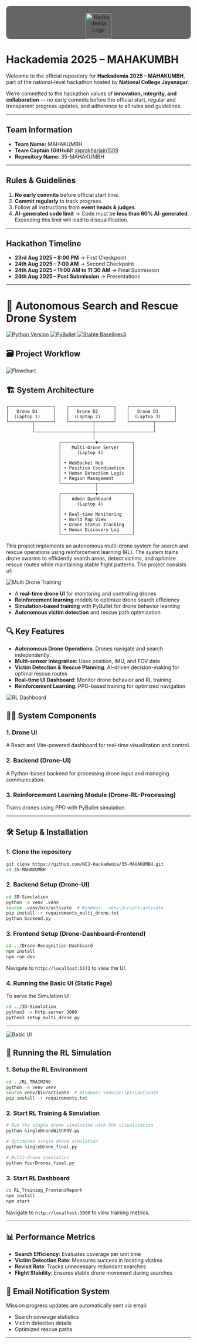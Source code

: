 <p align="center" style="background: rgba(0,0,0,0.6); border-radius: 10px; padding: 20px; padding-bottom: 0;">
  <img 
    src="https://github.com/NCJ-Hackademia/Assets/blob/main/Hackademia-Logo%20(1).png?raw=true" 
    alt="Hackademia Logo" 
    height="70"
  >
</p>

# Hackademia 2025 – MAHAKUMBH

Welcome to the official repository for **Hackademia 2025 – MAHAKUMBH**, part of the national-level hackathon hosted by **National College Jayanagar**.  

We’re committed to the hackathon values of **innovation, integrity, and collaboration** — no early commits before the official start, regular and transparent progress updates, and adherence to all rules and guidelines.  

---

## **Team Information**
- **Team Name:** MAHAKUMBH  
- **Team Captain (GitHub):** [@prakharjain1509](https://github.com/prakharjain1509)  
- **Repository Name:** 35-MAHAKUMBH  

---

## **Rules & Guidelines**
1. **No early commits** before official start time.  
2. **Commit regularly** to track progress.  
3. Follow all instructions from **event heads & judges**.  
4. **AI-generated code limit** → Code must be **less than 60% AI-generated**. Exceeding this limit will lead to disqualification.  

---

## **Hackathon Timeline**
- **23rd Aug 2025 – 8:00 PM** → First Checkpoint  
- **24th Aug 2025 – 7:00 AM** → Second Checkpoint  
- **24th Aug 2025 – 11:00 AM to 11:30 AM** → Final Submission  
- **24th Aug 2025 – Post Submission** → Presentations  

---

# 🛁 Autonomous Search and Rescue Drone System

[![Python Version](https://img.shields.io/badge/python-3.8%2B-blue)](https://www.python.org/downloads/)
[![PyBullet](https://img.shields.io/badge/simulation-PyBullet-red)](https://pybullet.org)
[![Stable Baselines3](https://img.shields.io/badge/RL-StableBaselines3-orange)](https://stable-baselines3.readthedocs.io/)

## 🗃️ Project Workflow

![Flowchart](https://github.com/NCJ-Hackademia/35-MAHAKUMBH/blob/main/RL_TRAINING/assets/flowchart.jpeg)

## 🏗️ System Architecture

```
┌─────────────────┐    ┌─────────────────┐    ┌─────────────────┐
│   Drone D1      │    │   Drone D2      │    │   Drone D3      │
│  (Laptop 1)     │    │  (Laptop 2)     │    │  (Laptop 3)     │
└─────────┬───────┘    └─────────┬───────┘    └─────────┬───────┘
          │                      │                      │
          └──────────────────────┼──────────────────────┘
                                 │
                    ┌─────────────▼─────────────┐
                    │    Multi-Drone Server     │
                    │      (Laptop 4)           │
                    │                           │
                    │ • WebSocket Hub           │
                    │ • Position Coordination   │
                    │ • Human Detection Logic   │
                    │ • Region Management       │
                    └─────────────┬─────────────┘
                                  │
                    ┌─────────────▼─────────────┐
                    │    Admin Dashboard        │
                    │      (Laptop 4)           │
                    │                           │
                    │ • Real-time Monitoring    │
                    │ • World Map View          │
                    │ • Drone Status Tracking   │
                    │ • Human Discovery Log     │
                    └───────────────────────────┘
```

This project implements an autonomous multi-drone system for search and rescue operations using reinforcement learning (RL). The system trains drone swarms to efficiently search areas, detect victims, and optimize rescue routes while maintaining stable flight patterns. The project consists of:

![Multi Drone Training](https://github.com/NCJ-Hackademia/35-MAHAKUMBH/blob/main/RL_TRAINING/assets/multi.png)

- A **real-time drone UI** for monitoring and controlling drones
- **Reinforcement learning** models to optimize drone search efficiency
- **Simulation-based training** with PyBullet for drone behavior learning
- **Autonomous victim detection** and rescue path optimization

## 🔍 Key Features

- **Autonomous Drone Operations**: Drones navigate and search independently
- **Multi-sensor Integration**: Uses position, IMU, and FOV data
- **Victim Detection & Rescue Planning**: AI-driven decision-making for optimal rescue routes
- **Real-time UI Dashboard**: Monitor drone behavior and RL training
- **Reinforcement Learning**: PPO-based training for optimized navigation

![RL Dashboard](https://github.com/NCJ-Hackademia/35-MAHAKUMBH/blob/main/RL_TRAINING/assets/frontend.png)

## 👩‍💻 System Components

### 1. **Drone UI**
A React and Vite-powered dashboard for real-time visualization and control.

### 2. **Backend (Drone-UI)**
A Python-based backend for processing drone input and managing communication.

### 3. **Reinforcement Learning Module (Drone-RL-Processing)**
Trains drones using PPO with PyBullet simulation.

---

## 🛠️ Setup & Installation

### 1. Clone the repository
```bash
git clone https://github.com/NCJ-Hackademia/35-MAHAKUMBH.git
cd 35-MAHAKUMBH
```

### 2. Backend Setup (Drone-UI)
```bash
cd 3D-Simulation
python -m venv .venv
source .venv/bin/activate  # Windows: .venv\Scripts\activate
pip install -r requirements_multi_drone.txt
python backend.py
```

### 3. Frontend Setup (Drone-Dashboard-Frontend)
```bash
cd ../Drone-Recognition-Dashboard
npm install
npm run dev
```
Navigate to `http://localhost:5173` to view the UI.

### 4. Running the Basic UI (Static Page)
To serve the Simulation UI:
```bash
cd ../3D-Simulation
python3 -m http.server 3000
python3 setup_multi_drone.py
```

---
![Basic UI](https://github.com/NCJ-Hackademia/35-MAHAKUMBH/blob/main/RL_TRAINING/assets/frontend_drone.png)

## 🚀 Running the RL Simulation

### 1. Setup the RL Environment
```bash
cd ../RL_TRAINING
python -m venv venv
source venv/bin/activate  # Windows: venv\Scripts\activate
pip install -r requirements.txt
```

### 2. Start RL Training & Simulation
```bash
# Run the single drone simulation with FOV visualization
python singleDroneWithFOV.py

# Optimized single drone simulation
python singleDrone_final.py

# Multi-drone simulation
python fourDrones_final.py
```

### 3. Start RL Dashboard
```bash
cd RL_Training_FrontendReport
npm install
npm start
```
Navigate to `http://localhost:3000` to view training metrics.

---

## 📊 Performance Metrics

- **Search Efficiency**: Evaluates coverage per unit time
- **Victim Detection Rate**: Measures success in locating victims
- **Revisit Rate**: Tracks unnecessary redundant searches
- **Flight Stability**: Ensures stable drone movement during searches

## 💌 Email Notification System

Mission progress updates are automatically sent via email:
- Search coverage statistics
- Victim detection details
- Optimized rescue paths

---





